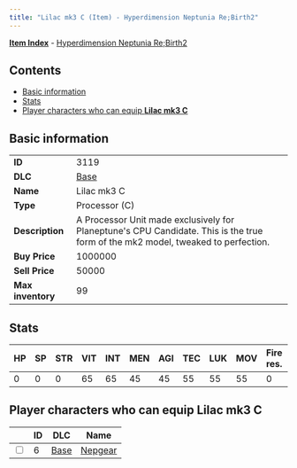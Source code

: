 ```yaml
---
title: "Lilac mk3 C (Item) - Hyperdimension Neptunia Re;Birth2"
---
```


[**Item Index**](/neptunia/rb2/item/index.html) - [Hyperdimension Neptunia Re;Birth2](/neptunia/rb2)

## Contents

- [Basic information](#basic-information)
- [Stats](#stats)
- [Player characters who can equip **Lilac mk3 C**](#player-characters-who-can-equip-lilac-mk3-c)

## Basic information

|   |   |
| -- | -- |
| **ID** | 3119 |
| **DLC** | [Base](/neptunia/rb2/dlc/0-base.html) |
| **Name** | Lilac mk3 C |
| **Type** | Processor (C) |
| **Description** | A Processor Unit made exclusively for Planeptune's CPU Candidate. This is the true form of the mk2 model, tweaked to perfection. |
| **Buy Price** | 1000000 |
| **Sell Price** | 50000 |
| **Max inventory** | 99 |

## Stats

| HP | SP | STR | VIT | INT | MEN | AGI | TEC | LUK | MOV | Fire res. | Ice res. | Wind res. | Lightning res. |
| -- | -- | --- | --- | --- | --- | --- | --- | --- | --- | --------- | -------- | --------- | -------------- |
| 0 | 0 | 0 | 65 | 65 | 45 | 45 | 55 | 55 | 55 | 0 | 0 | 0 | 0 |

## Player characters who can equip **Lilac mk3 C**

|    | ID | DLC | Name |
| -- | -- | --- | ---- |
| <input type="checkbox" id="rb2-player-0-6" class="trackbox" /> | 6 | [Base](/neptunia/rb2/dlc/0-base.html) | [Nepgear](/neptunia/rb2/player/0-6-nepgear.html) |
